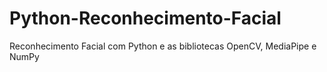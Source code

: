 # Python-Reconhecimento-Facial
Reconhecimento Facial com Python e as bibliotecas OpenCV, MediaPipe e NumPy
